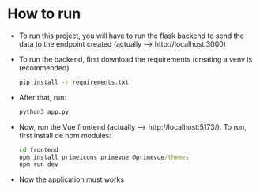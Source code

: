 # How to run

- To run this project, you will have to run the flask backend to send the data to the endpoint created (actually --> http://localhost:3000)
- To run the backend, first download the requirements (creating a venv is recommended)
  ```cmd
  pip install -r requirements.txt
  ```
- After that, run:
  ```python
  python3 app.py
  ```

- Now, run the Vue frontend (actually --> http://localhost:5173/). To run, first install de npm modules:
  ```cmd
  cd frontend
  npm install primeicons primevue @primevue/themes
  npm run dev
  ```

- Now the application must works